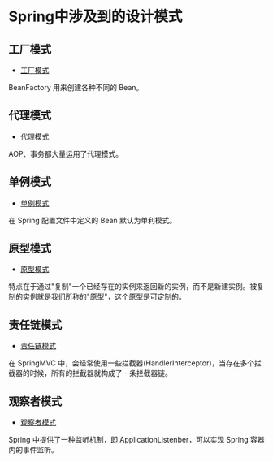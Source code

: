 # Spring中涉及到的设计模式

## 工厂模式

- [工厂模式](https://github.com/DuHouAn/Java/blob/master/docs/OO/2_%E5%88%9B%E5%BB%BA%E5%9E%8B.md#2-%E7%AE%80%E5%8D%95%E5%B7%A5%E5%8E%82simple-factory)

BeanFactory 用来创建各种不同的 Bean。

## 代理模式

- [代理模式](https://github.com/DuHouAn/Java/blob/master/docs/OO/4_%E7%BB%93%E6%9E%84%E5%9E%8B.md#7-%E4%BB%A3%E7%90%86proxy)

AOP、事务都大量运用了代理模式。

## 单例模式

- [单例模式](https://github.com/DuHouAn/Java/blob/master/docs/OO/2_%E5%88%9B%E5%BB%BA%E5%9E%8B.md#1-%E5%8D%95%E4%BE%8Bsingleton)

在 Spring 配置文件中定义的 Bean 默认为单利模式。

## 原型模式

- [原型模式](https://github.com/DuHouAn/Java/blob/master/docs/OO/2_%E5%88%9B%E5%BB%BA%E5%9E%8B.md#6-%E5%8E%9F%E5%9E%8B%E6%A8%A1%E5%BC%8Fprototype)

特点在于通过"复制"一个已经存在的实例来返回新的实例，而不是新建实例。被复制的实例就是我们所称的"原型"，这个原型是可定制的。

## 责任链模式

- [责任链模式](https://github.com/DuHouAn/Java/blob/master/docs/OO/3_%E8%A1%8C%E4%B8%BA%E5%9E%8B.md#1-%E8%B4%A3%E4%BB%BB%E9%93%BEchain-of-responsibility)

在 SpringMVC 中，会经常使用一些拦截器(HandlerInterceptor)，当存在多个拦截器的时候，所有的拦截器就构成了一条拦截器链。

## 观察者模式

- [观察者模式](https://github.com/DuHouAn/Java/blob/master/docs/OO/3_%E8%A1%8C%E4%B8%BA%E5%9E%8B.md#7-%E8%A7%82%E5%AF%9F%E8%80%85observer)

Spring 中提供了一种监听机制，即 ApplicationListenber，可以实现 Spring 容器内的事件监听。